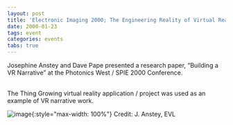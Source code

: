 ```yaml
---
layout: post
title: 'Electronic Imaging 2000; The Engineering Reality of Virtual Reality'
date: 2000-01-23
tags: event
categories: events
tabs: true
---
```


Josephine Anstey and Dave Pape presented a research paper, &ldquo;Building a VR Narrative&rdquo; at the Photonics West / SPIE 2000 Conference.<br><br>

The Thing Growing virtual reality application / project was used as an example of VR narrative work.

![image](https://www.evl.uic.edu/output/originals/spie2000.gif-srcw.jpg){:style="max-width: 100%"}
Credit: J. Anstey, EVL

